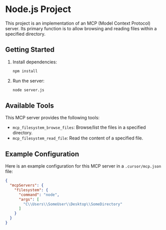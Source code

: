 # Node.js Project

This project is an implementation of an MCP (Model Context Protocol) server. Its primary function is to allow browsing and reading files within a specified directory.

## Getting Started

1. Install dependencies:
   ```bash
   npm install
   ```

2. Run the server:
   ```bash
   node server.js
   ```

## Available Tools

This MCP server provides the following tools:

- `mcp_filesystem_browse_files`: Browse/list the files in a specified directory.
- `mcp_filesystem_read_file`: Read the content of a specified file.

## Example Configuration

Here is an example configuration for this MCP server in a `.cursor/mcp.json` file:

```json
{
  "mcpServers": {
    "filesystem": {
      "command": "node",
      "args": [
        "C\\Users\\SomeUser\\Desktop\\SomeDirectory"
      ]
    }
  }
}
``` 
